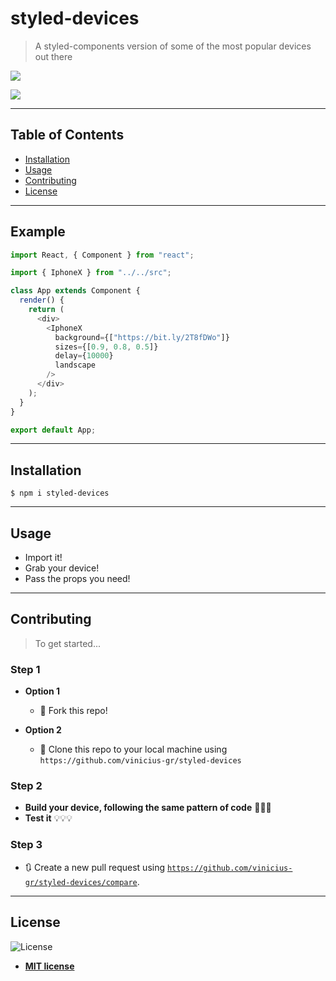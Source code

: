 # styled-devices

> A styled-components version of some of the most popular devices out there

![](https://img.shields.io/npm/v/styled-devices.svg)

![](https://img.shields.io/npm/dw/styled-devices.svg)

---

## Table of Contents

- [Installation](#installation)
- [Usage](#usage)
- [Contributing](#contributing)
- [License](#license)

---

## Example

```javascript
import React, { Component } from "react";

import { IphoneX } from "../../src";

class App extends Component {
  render() {
    return (
      <div>
        <IphoneX
          background={["https://bit.ly/2T8fDWo"]}
          sizes={[0.9, 0.8, 0.5]}
          delay={10000}
          landscape
        />
      </div>
    );
  }
}

export default App;
```

---

## Installation

```shell
$ npm i styled-devices
```

---

## Usage

- Import it!
- Grab your device!
- Pass the props you need!

---

## Contributing

> To get started...

### Step 1

- **Option 1**

  - 🍴 Fork this repo!

- **Option 2**
  - 👯 Clone this repo to your local machine using `https://github.com/vinicius-gr/styled-devices`

### Step 2

- **Build your device, following the same pattern of code** 🔨🔨🔨
- **Test it** 💡💡💡

### Step 3

- 🔃 Create a new pull request using <a href="https://github.com/joanaz/HireDot2/compare/" target="_blank">`https://github.com/vinicius-gr/styled-devices/compare`</a>.

---

## License

![License](https://img.shields.io/github/license/vinicius-gr/styled-devices.svg)

- **[MIT license](http://opensource.org/licenses/mit-license.php)**
